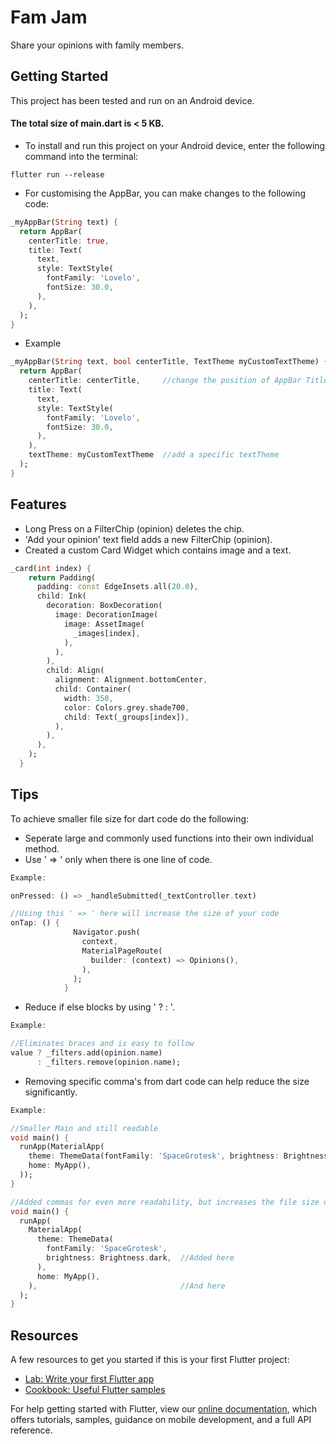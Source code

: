 # Fam Jam

Share your opinions with family members.


## Getting Started

This project has been tested and run on an Android device.

#### The total size of main.dart is < 5 KB.

- To install and run this project on your Android device, enter the following command into the terminal:
```
flutter run --release
```

- For customising the AppBar, you can make changes to the following code:
```dart
_myAppBar(String text) {
  return AppBar(
    centerTitle: true,
    title: Text(
      text,
      style: TextStyle(
        fontFamily: 'Lovelo',
        fontSize: 30.0,
      ),
    ),
  );
}
```

- Example
```dart
_myAppBar(String text, bool centerTitle, TextTheme myCustomTextTheme) {
  return AppBar(
    centerTitle: centerTitle,     //change the position of AppBar Title 
    title: Text(
      text,
      style: TextStyle(
        fontFamily: 'Lovelo',
        fontSize: 30.0,
      ),
    ),
    textTheme: myCustomTextTheme  //add a specific textTheme
  );
}
```

## Features
- Long Press on a FilterChip (opinion) deletes the chip.
- 'Add your opinion' text field adds a new FilterChip (opinion).
- Created a custom Card Widget which contains image and a text.
```dart
_card(int index) {
    return Padding(
      padding: const EdgeInsets.all(20.0),
      child: Ink(
        decoration: BoxDecoration(
          image: DecorationImage(
            image: AssetImage(
              _images[index],
            ),
          ),
        ),
        child: Align(
          alignment: Alignment.bottomCenter,
          child: Container(
            width: 350,
            color: Colors.grey.shade700,
            child: Text(_groups[index]),
          ),
        ),
      ),
    );
  }
```

## Tips

To achieve smaller file size for dart code do the following:

- Seperate large and commonly used functions into their own individual method.
- Use ' => ' only when there is one line of code.
```dart
Example:

onPressed: () => _handleSubmitted(_textController.text)

//Using this ' => ' here will increase the size of your code
onTap: () {
              Navigator.push(
                context,
                MaterialPageRoute(
                  builder: (context) => Opinions(),
                ),
              );
            }
```
- Reduce if else blocks by using ' ? : '.
```dart 
Example:

//Eliminates braces and is easy to follow
value ? _filters.add(opinion.name)
      : _filters.remove(opinion.name);
```
- Removing specific comma's from dart code can help reduce the size significantly.
```dart
Example:

//Smaller Main and still readable
void main() {
  runApp(MaterialApp(
    theme: ThemeData(fontFamily: 'SpaceGrotesk', brightness: Brightness.dark),
    home: MyApp(),
  ));
}

//Added commas for even more readability, but increases the file size of dart code
void main() {
  runApp(
    MaterialApp(
      theme: ThemeData(
        fontFamily: 'SpaceGrotesk',
        brightness: Brightness.dark,  //Added here
      ),
      home: MyApp(),
    ),                                //And here
  );
}
```

## Resources

A few resources to get you started if this is your first Flutter project:

- [Lab: Write your first Flutter app](https://flutter.io/docs/get-started/codelab)
- [Cookbook: Useful Flutter samples](https://flutter.io/docs/cookbook)

For help getting started with Flutter, view our 
[online documentation](https://flutter.io/docs), which offers tutorials, 
samples, guidance on mobile development, and a full API reference.
